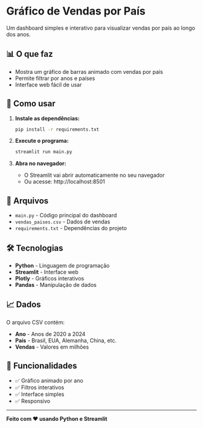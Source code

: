 # Gráfico de Vendas por País

Um dashboard simples e interativo para visualizar vendas por país ao longo dos anos.

## 📊 O que faz

- Mostra um gráfico de barras animado com vendas por país
- Permite filtrar por anos e países
- Interface web fácil de usar

## 🚀 Como usar

1. **Instale as dependências:**
   ```bash
   pip install -r requirements.txt
   ```

2. **Execute o programa:**
   ```bash
   streamlit run main.py
   ```

3. **Abra no navegador:**
   - O Streamlit vai abrir automaticamente no seu navegador
   - Ou acesse: http://localhost:8501

## 📁 Arquivos

- `main.py` - Código principal do dashboard
- `vendas_paises.csv` - Dados de vendas
- `requirements.txt` - Dependências do projeto

## 🛠️ Tecnologias

- **Python** - Linguagem de programação
- **Streamlit** - Interface web
- **Plotly** - Gráficos interativos
- **Pandas** - Manipulação de dados

## 📈 Dados

O arquivo CSV contém:
- **Ano** - Anos de 2020 a 2024
- **País** - Brasil, EUA, Alemanha, China, etc.
- **Vendas** - Valores em milhões

## 🎯 Funcionalidades

- ✅ Gráfico animado por ano
- ✅ Filtros interativos
- ✅ Interface simples
- ✅ Responsivo

---

**Feito com ❤️ usando Python e Streamlit**
